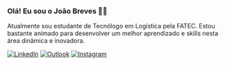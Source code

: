 ### Olá! Eu sou o João Breves ✌🏼
Atualmente sou estudante de Tecnólogo em Logística pela FATEC.  Estou bastante animado para desenvolver um melhor aprendizado e skills nesta área dinâmica e inovadora.

[![LinkedIn](https://img.shields.io/badge/LinkedIn-0077B5?style=for-the-badge&logo=linkedin&logoColor=white)](https://www.linkedin.com/in/jo%C3%A3o-breves/)
[![Outlook](https://img.shields.io/badge/Microsoft_Outlook-0078D4?style=for-the-badge&logo=microsoft-outlook&logoColor=white)](joao.almeida92@fatec.sp.gov.br)
[![Instagram](https://img.shields.io/badge/Instagram-E4405F?style=for-the-badge&logo=instagram&logoColor=white)](https://www.instagram.com/joao.breves/)

